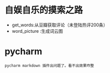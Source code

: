 自娱自乐的摸索之路
=====
- get_words:从豆瓣获取评论（未登陆热评200条）
- word_picture :生成词云图

pycharm
===
    pycharm markdown 插件出问题了。看不出效果咋整
